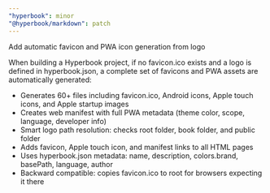 ```yaml
---
"hyperbook": minor
"@hyperbook/markdown": patch
---
```


Add automatic favicon and PWA icon generation from logo

When building a Hyperbook project, if no favicon.ico exists and a logo is defined in hyperbook.json, a complete set of favicons and PWA assets are automatically generated:

- Generates 60+ files including favicon.ico, Android icons, Apple touch icons, and Apple startup images
- Creates web manifest with full PWA metadata (theme color, scope, language, developer info)
- Smart logo path resolution: checks root folder, book folder, and public folder
- Adds favicon, Apple touch icon, and manifest links to all HTML pages
- Uses hyperbook.json metadata: name, description, colors.brand, basePath, language, author
- Backward compatible: copies favicon.ico to root for browsers expecting it there
